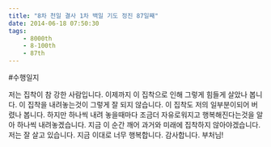 ```yaml
---
title: "8차 천일 결사 1차 백일 기도 정진 87일째"
date: 2014-06-18 07:50:30
tags:
    - 8000th
    - 8-100th
    - 87th
---
```


#수행일지

저는 집착이 참 강한 사람입니다. 이제까지 이 집착으로 인해 그렇게 힘들게 살았나 봅니다. 이 집착을 내려놓는것이 그렇게 잘 되지 않습니다. 이 집착도 저의 일부분이되어 버렸나 봅니다. 하지만 하나씩 내려 놓을때마다 조금더 자유로워지고 행복해진다는것을 알아 하나씩 내려놓겠습니다. 지금 이 순간 깨어 과거와 미래에 집착하지 않아야겠습니다. 저는 잘 살고 있습니다. 지금 이대로 너무 행복합니다. 감사합니다. 부처님!
